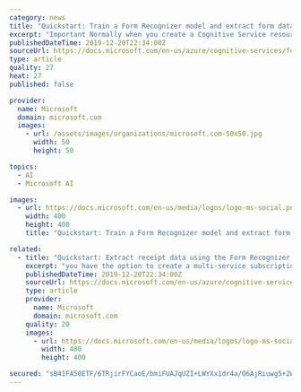 ```yaml
---
category: news
title: "Quickstart: Train a Form Recognizer model and extract form data by using the REST API with cURL"
excerpt: "Important Normally when you create a Cognitive Service resource in the Azure portal, you have the option to create a multi-service subscription key (used across multiple cognitive services) or a single-service subscription ... value\": [ { \"text\": \"Microsoft\", \"boundingBox\": [ 374, 687.9, 418.8, 687.9, 418.8, 673.7, 374, 673.7 ], \"confidence ..."
publishedDateTime: 2019-12-20T22:34:00Z
sourceUrl: https://docs.microsoft.com/en-us/azure/cognitive-services/form-recognizer/quickstarts/curl-train-extract-v1
type: article
quality: 27
heat: 27
published: false

provider:
  name: Microsoft
  domain: microsoft.com
  images:
    - url: /assets/images/organizations/microsoft.com-50x50.jpg
      width: 50
      height: 50

topics:
  - AI
  - Microsoft AI

images:
  - url: https://docs.microsoft.com/en-us/media/logos/logo-ms-social.png
    width: 400
    height: 400
    title: "Quickstart: Train a Form Recognizer model and extract form data by using the REST API with cURL"

related:
  - title: "Quickstart: Extract receipt data using the Form Recognizer REST API with Python"
    excerpt: "you have the option to create a multi-service subscription key (used across multiple cognitive services) or a single-service subscription key (used only with a specific cognitive service). However, because Form Recognizer is a preview release, it is not included in the multi-service subscription, and you cannot create the single-service ..."
    publishedDateTime: 2019-12-20T22:34:00Z
    sourceUrl: https://docs.microsoft.com/en-us/azure/cognitive-services/form-recognizer/quickstarts/python-receipts-v1
    type: article
    provider:
      name: Microsoft
      domain: microsoft.com
    quality: 20
    images:
      - url: https://docs.microsoft.com/en-us/media/logos/logo-ms-social.png
        width: 400
        height: 400

secured: "sB41FA50ETF/6TRjirFYCaoE/bmiFUAJqUZI+LWYXx1dr4a/O6AjRiuwg5+2WpfGMaGDBmxWYRj/FfVmf3KLnvaRsQkrOplg/9hvw+WWOi+tPYeexsBv9VsE4Sov3dC4JsF7xnHpwfjG8ZmJLBpDvra9R2yqAwQbiVfUmvUuXbIwsd0aw26GipAKaylLJxlyYs72fe5hMDEpUgpN2nCim5XA3F1w4mo0whWeUs9j0rk7HlpBFIdzFmgJVS4KEfdO+gfE8TT2P/iz5fQuGBo9rw==;+RNktHbKLxDDQVIuO5oFwg=="
---
```


